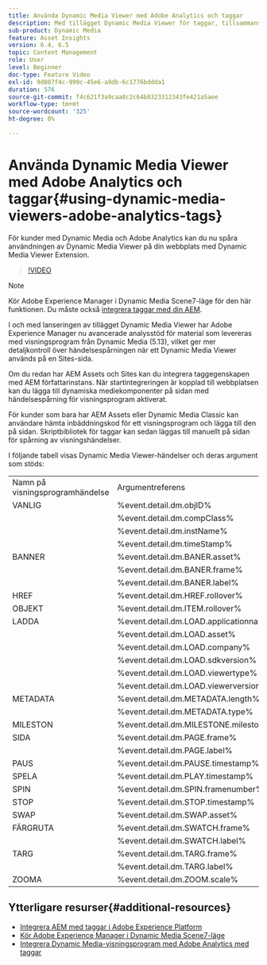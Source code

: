 ```yaml
---
title: Använda Dynamic Media Viewer med Adobe Analytics och taggar
description: Med tillägget Dynamic Media Viewer för taggar, tillsammans med versionen av Dynamic Media Viewer 5.13, kan kunder som har Dynamic Media, Adobe Analytics och taggar använda händelser och data som är specifika för Dynamic Media Viewer i sin taggkonfiguration.
sub-product: Dynamic Media
feature: Asset Insights
version: 6.4, 6.5
topic: Content Management
role: User
level: Beginner
doc-type: Feature Video
exl-id: 9d807f4c-999c-45e6-a9db-6c1776bddda1
duration: 576
source-git-commit: f4c621f3a9caa8c2c64b8323312343fe421a5aee
workflow-type: tm+mt
source-wordcount: '325'
ht-degree: 0%

---
```


# Använda Dynamic Media Viewer med Adobe Analytics och taggar{#using-dynamic-media-viewers-adobe-analytics-tags}

För kunder med Dynamic Media och Adobe Analytics kan du nu spåra användningen av Dynamic Media Viewer på din webbplats med Dynamic Media Viewer Extension.

>[!VIDEO](https://video.tv.adobe.com/v/29308?quality=12&learn=on)

>[!NOTE]
>
> Kör Adobe Experience Manager i Dynamic Media Scene7-läge för den här funktionen. Du måste också [integrera taggar med din AEM](https://experienceleague.adobe.com/docs/experience-manager-learn/sites/integrations/experience-platform-launch/overview.html).

I och med lanseringen av tillägget Dynamic Media Viewer har Adobe Experience Manager nu avancerade analysstöd för material som levereras med visningsprogram från Dynamic Media (5.13), vilket ger mer detaljkontroll över händelsespårningen när ett Dynamic Media Viewer används på en Sites-sida.

Om du redan har AEM Assets och Sites kan du integrera taggegenskapen med AEM författarinstans. När startintegreringen är kopplad till webbplatsen kan du lägga till dynamiska mediekomponenter på sidan med händelsespårning för visningsprogram aktiverat.

För kunder som bara har AEM Assets eller Dynamic Media Classic kan användare hämta inbäddningskod för ett visningsprogram och lägga till den på sidan. Skriptbibliotek för taggar kan sedan läggas till manuellt på sidan för spårning av visningshändelser.

I följande tabell visas Dynamic Media Viewer-händelser och deras argument som stöds:

<table>
   <tbody>
      <tr>
         <td>Namn på visningsprogramhändelse</td>
         <td>Argumentreferens</td>
      </tr>
      <tr>
         <td> VANLIG </td>
         <td> %event.detail.dm.objID% </td>
      </tr>
      <tr>
         <td> </td>
         <td> %event.detail.dm.compClass% </td>
      </tr>
      <tr>
         <td> </td>
         <td> %event.detail.dm.instName% </td>
      </tr>
      <tr>
         <td> </td>
         <td> %event.detail.dm.timeStamp% </td>
      </tr>
      <tr>
         <td> BANNER <br></td>
         <td> %event.detail.dm.BANER.asset% </td>
      </tr>
      <tr>
         <td> </td>
         <td> %event.detail.dm.BANER.frame% </td>
      </tr>
      <tr>
         <td> </td>
         <td> %event.detail.dm.BANER.label% </td>
      </tr>
      <tr>
         <td> HREF </td>
         <td> %event.detail.dm.HREF.rollover% </td>
      </tr>
      <tr>
         <td> OBJEKT </td>
         <td> %event.detail.dm.ITEM.rollover% </td>
      </tr>
      <tr>
         <td> LADDA </td>
         <td> %event.detail.dm.LOAD.applicationname% </td>
      </tr>
      <tr>
         <td><strong> </strong></td>
         <td> %event.detail.dm.LOAD.asset% </td>
      </tr>
      <tr>
         <td><strong> </strong></td>
         <td> %event.detail.dm.LOAD.company% </td>
      </tr>
      <tr>
         <td><strong> </strong></td>
         <td> %event.detail.dm.LOAD.sdkversion% </td>
      </tr>
      <tr>
         <td><strong> </strong></td>
         <td> %event.detail.dm.LOAD.viewertype% </td>
      </tr>
      <tr>
         <td><strong> </strong></td>
         <td> %event.detail.dm.LOAD.viewerversion% </td>
      </tr>
      <tr>
         <td> METADATA </td>
         <td> %event.detail.dm.METADATA.length% </td>
      </tr>
      <tr>
         <td> </td>
         <td> %event.detail.dm.METADATA.type% </td>
      </tr>
      <tr>
         <td> MILESTON </td>
         <td> %event.detail.dm.MILESTONE.milestone% </td>
      </tr>
      <tr>
         <td> SIDA </td>
         <td> %event.detail.dm.PAGE.frame% </td>
      </tr>
      <tr>
         <td> </td>
         <td> %event.detail.dm.PAGE.label% </td>
      </tr>
      <tr>
         <td> PAUS </td>
         <td> %event.detail.dm.PAUSE.timestamp% </td>
      </tr>
      <tr>
         <td> SPELA </td>
         <td> %event.detail.dm.PLAY.timestamp% </td>
      </tr>
      <tr>
         <td> SPIN </td>
         <td> %event.detail.dm.SPIN.framenumber% </td>
      </tr>
      <tr>
         <td> STOP </td>
         <td> %event.detail.dm.STOP.timestamp% </td>
      </tr>
      <tr>
         <td> SWAP </td>
         <td> %event.detail.dm.SWAP.asset% </td>
      </tr>
      <tr>
         <td> FÄRGRUTA </td>
         <td> %event.detail.dm.SWATCH.frame% </td>
      </tr>
      <tr>
         <td> </td>
         <td> %event.detail.dm.SWATCH.label% </td>
      </tr>
      <tr>
         <td> TARG </td>
         <td> %event.detail.dm.TARG.frame% </td>
      </tr>
      <tr>
         <td> </td>
         <td> %event.detail.dm.TARG.label% </td>
      </tr>
      <tr>
         <td> ZOOMA </td>
         <td> %event.detail.dm.ZOOM.scale% </td>
      </tr>
   </tbody>
</table>

## Ytterligare resurser{#additional-resources}

* [Integrera AEM med taggar i Adobe Experience Platform](https://experienceleague.adobe.com/docs/experience-manager-learn/sites/integrations/experience-platform-launch/overview.html)
* [Kör Adobe Experience Manager i Dynamic Media Scene7-läge](https://experienceleague.adobe.com/docs/experience-manager-65/assets/dynamic/config-dms7.html?lang=en)
* [Integrera Dynamic Media-visningsprogram med Adobe Analytics med taggar](https://experienceleague.adobe.com/docs/experience-manager-learn/assets/dynamic-media/dynamic-media-viewer-extension-use.html)
